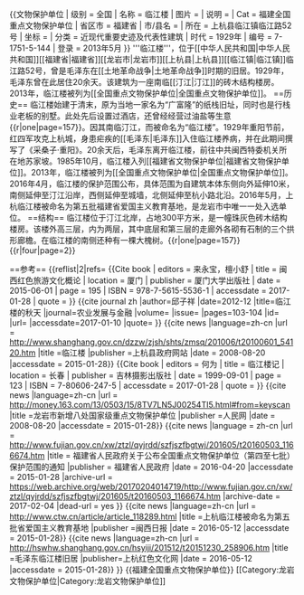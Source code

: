 {{文物保护单位
| 级别 = 全国
| 名称 = 临江楼
| 图片 = 
| 说明 = 
| Cat = 福建全国重点文物保护单位
| 省区市 = 福建省
| 市/县名 = 
| 所在 = 上杭县临江镇临江路52号
| 坐标 = <!-- 请使用{{Coord}}模板 -->
| 分类 = 近现代重要史迹及代表性建筑
| 时代 = 1929年
| 编号 = 7-1751-5-144
| 登录 = 2013年5月
}}
'''临江楼'''，位于[[中华人民共和国|中华人民共和国]][[福建省|福建省]][[龙岩市|龙岩市]][[上杭县|上杭县]][[临江镇|临江镇]]临江路52号，曾是毛泽东在[[土地革命战争|土地革命战争]]时期的旧居。1929年，毛泽东曾在此居住20余天。该建筑为一座南临[[汀江|汀江]]的砖木结构楼房。2013年，临江楼被列为[[全国重点文物保护单位|全国重点文物保护单位]]。
==历史==
临江楼始建于清末，原为当地一家名为“广富隆”的纸栈旧址，同时也是行栈业老板的别墅。此处先后设置过酒店，还曾经经营过油盐等生意{{r|one|page=157}}。因其南临汀江，而被命名为“临江楼”<ref name="eight"/>。1929年重阳节前，红四军攻克上杭城，身患疟疾的[[毛泽东|毛泽东]]入住临江楼养病，并在此期间撰写了《采桑子·重阳》。20余天后，毛泽东离开临江楼<ref name="two"/>，前往中共闽西特委机关所在地苏家坡。1985年10月，临江楼入列[[福建省文物保护单位|福建省文物保护单位]]<ref name="three"/>。2013年，临江楼被列为[[全国重点文物保护单位|全国重点文物保护单位]]<ref name="five"/>。2016年4月，临江楼的保护范围公布，具体范围为自建筑本体东侧向外延伸10米，南侧延伸至汀江沿岸，西侧延伸至城墙，北侧延伸至杭小路北沿<ref name="six"/>。2016年5月，上杭临江楼被命名为第五批福建省爱国主义教育基地，是龙岩市中唯一一处入选单位<ref name="seven"/>。
==结构==
临江楼位于汀江北岸，占地300平方米，是一幢珠灰色砖木结构楼房。该楼外高三层，内为两层，其中底层和第三层的走廊外各砌有石制的三个拱形廊檐。在临江楼的南侧还种有一棵大槐树。{{r|one|page=157}}{{r|four|page=2}}

==参考==
{{reflist|2|refs=
<ref name="one">{{Cite book | editors = 来永宝，檀小舒 | title = 闽西红色旅游文化概论 | location = 厦门 | publisher = 厦门大学出版社 | date = 2015-06-01 | page = 195 | ISBN = 978-7-5615-5536-1 | accessdate = 2017-01-28 | quote = }}</ref>
<ref name="two">{{cite journal zh |author=邱子祥 |date=2012-12 |title=临江楼的秋天 |journal=农业发展与金融 |volume= |issue= |pages=103-104 |id= |url= |accessdate=2017-01-10 |quote= }}</ref>
<ref name="three">{{cite news |language=zh-cn |url = http://www.shanghang.gov.cn/dzzw/zjsh/shts/zmsq/201006/t20100601_54120.htm |title =临江楼 |publisher =上杭县政府网站 |date = 2008-08-20 |accessdate = 2015-01-28}}</ref>
<ref name="four">{{Cite book | editors = 何为 | title = 临江楼记 | location = 长春 | publisher = 吉林摄影出版社 | date = 1999-09-01 | page = 123 | ISBN = 7-80606-247-5 | accessdate = 2017-01-28 | quote = }}</ref>
<ref name="five">{{cite news |language=zh-cn |url = http://money.163.com/13/0503/15/8TV7LN5J00254TI5.html#from=keyscan |title =龙岩市新增八处国家级重点文物保护单位 |publisher =人民网 |date = 2008-08-20 |accessdate = 2015-01-28}}</ref>
<ref name="six">{{cite news |language = zh-cn |url = http://www.fujian.gov.cn/xw/ztzl/qyjrdd/szfjszfbgtwj/201605/t20160503_1166674.htm |title = 福建省人民政府关于公布全国重点文物保护单位（第四至七批）保护范围的通知 |publisher = 福建省人民政府 |date = 2016-04-20 |accessdate = 2015-01-28 |archive-url = https://web.archive.org/web/20170204014719/http://www.fujian.gov.cn/xw/ztzl/qyjrdd/szfjszfbgtwj/201605/t20160503_1166674.htm |archive-date = 2017-02-04 |dead-url = yes }}</ref>
<ref name="seven">{{cite news |language=zh-cn |url = http://www.ctw.cn/article/article_118289.html |title =上杭临江楼被命名为第五批省爱国主义教育基地 |publisher =闽西日报 |date = 2016-05-12 |accessdate = 2015-01-28}}</ref>
<ref name="eight">{{cite news |language=zh-cn |url = http://hswhw.shanghang.gov.cn/hsyiji/201512/t20151230_258906.htm |title =毛泽东临江楼旧居 |publisher=上杭红色文化网 |date = 2016-05-12 |accessdate = 2015-01-28}}</ref>
}}
{{福建全国重点文物保护单位}}
[[Category:龙岩文物保护单位|Category:龙岩文物保护单位]]